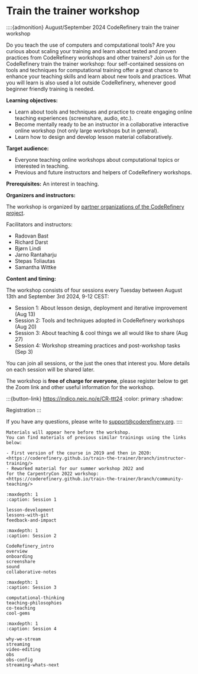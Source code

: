# Train the trainer workshop

::::{admonition} August/September 2024 CodeRefinery train the trainer workshop

Do you teach the use of computers and computational tools? Are you curious about scaling your training and learn about tested and proven practices from CodeRefinery workshops and other trainers? Join us for the CodeRefinery train the trainer workshop: four self-contained sessions on tools and techniques for computational training offer a great chance to enhance your teaching skills and learn about new tools and practices. What you will learn is also used a lot outside CodeRefinery, whenever good beginner friendly training is needed.

**Learning objectives:**
- Learn about tools and techniques and practice to create engaging online teaching experiences (screenshare, audio, etc.).
- Become mentally ready to be an instructor in a collaborative interactive online workshop (not only large workshops but in general).
- Learn how to design and develop lesson material collaboratively.

**Target audience:**
- Everyone teaching online workshops about computational topics or interested in teaching.
- Previous and future instructors and helpers of CodeRefinery workshops.

**Prerequisites:**
An interest in teaching.

**Organizers and instructors:**

The workshop is organized by [partner organizations of the CodeRefinery project](https://coderefinery.org/about/partners/).

Facilitators and instructors: 

- Radovan Bast
- Richard Darst
- Bjørn Lindi
- Jarno Rantaharju
- Stepas Toliautas
- Samantha Wittke

**Content and timing:**

The workshop consists of four sessions every Tuesday between August 13th and September 3rd 2024, 9-12 CEST:

- Session 1: About lesson design, deployment and iterative improvement (Aug 13)
- Session 2: Tools and techniques adopted in CodeRefinery workshops (Aug 20)
- Session 3: About teaching & cool things we all would like to share (Aug 27)
- Session 4: Workshop streaming practices and post-workshop tasks (Sep 3)

You can join all sessions, or the just the ones that interest you. More details on each session will be shared later. 

The workshop is **free of charge for everyone**, please register below to get the Zoom link and other useful information for the workshop.

:::{button-link} https://indico.neic.no/e/CR-ttt24
:color: primary
:shadow:

Registration
:::

If you have any questions, please write to <support@coderefinery.org>.
::::

```{admonition} Materials are work in progress
Materials will appear here before the workshop.
You can find materials of previous similar trainings using the links below:

- First version of the course in 2019 and then in 2020:
<https://coderefinery.github.io/train-the-trainer/branch/instructor-training/>
- Reworked material for our summer workshop 2022 and
for the CarpentryCon 2022 workshop:
<https://coderefinery.github.io/train-the-trainer/branch/community-teaching/>
```

```{toctree}
:maxdepth: 1
:caption: Session 1

lesson-development
lessons-with-git
feedback-and-impact
```

```{toctree}
:maxdepth: 1
:caption: Session 2

CodeRefinery_intro
overview
onboarding
screenshare
sound
collaborative-notes
```

```{toctree}
:maxdepth: 1
:caption: Session 3

computational-thinking
teaching-philosophies
co-teaching
cool-gems
```

```{toctree}
:maxdepth: 1
:caption: Session 4

why-we-stream
streaming
video-editing
obs
obs-config
streaming-whats-next
```
